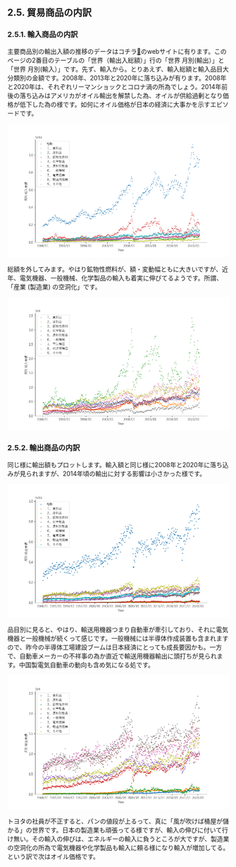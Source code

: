 ## 2.5. 貿易商品の内訳

### 2.5.1. 輸入商品の内訳

主要商品別の輸出入額の推移のデータはコチラ[🔗](https://www.customs.go.jp/toukei/suii/html/time.htm)のwebサイトに有ります。このページの2番目のテーブルの「世界（輸出入総額）」行の「世界 月別(輸出）」と「世界 月別(輸入）」です。先ず、輸入から。とりあえず、輸入総額と輸入品目大分類別の金額です。2008年、2013年と2020年に落ち込みが有ります。2008年と2020年は、それぞれリーマンショックとコロナ渦の所為でしょう。2014年前後の落ち込みはアメリカがオイル輸出を解禁した為、オイルが供給過剰となり価格が低下した為の様です。如何にオイル価格が日本の経済に大事かを示すエピソードです。

![](img/IMitemsFull.png)

総額を外してみます。やはり鉱物性燃料が、額・変動幅ともに大きいですが、近年、電気機器、一般機械、化学製品の輸入も着実に伸びてるようです。所謂、「産業 (製造業) の空洞化」です。

![](img/IMitemsFulla.png)

### 2.5.2. 輸出商品の内訳

同じ様に輸出額もプロットします。輸入額と同じ様に2008年と2020年に落ち込みが見られますが、2014年頃の輸出に対する影響は小さかった様です。

![](img/EXperItems.png)

品目別に見ると、やはり、輸送用機器つまり自動車が牽引しており、それに電気機器と一般機械が続くって感じです。一般機械には半導体作成装置も含まれますので、昨今の半導体工場建設ブームは日本経済にとっても成長要因かも。一方で、自動車メーカーの不祥事の為か直近で輸送用機器輸出に頭打ちが見られます。中国製電気自動車の動向も含め気になる処です。

![](img/EXperItemsAll.png)

トヨタの社員が不正すると、パンの値段が上るって、真に「風が吹けば桶屋が儲かる」の世界です。日本の製造業も頑張ってる様ですが、輸入の伸びに付いて行け無い。その輸入の伸びは、エネルギーの輸入に負うところが大ですが、製造業の空洞化の所為で電気機器や化学製品も輸入に頼る様になり輸入が増加してる。という訳で次はオイル価格です。
